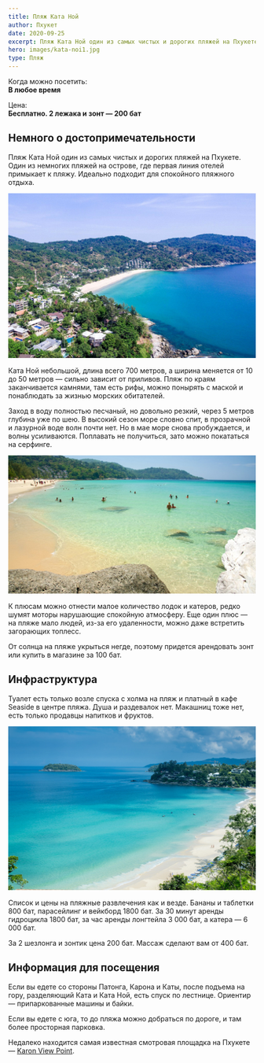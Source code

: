 ```yaml
---
title: Пляж Ката Ной
author: Пхукет
date: 2020-09-25
excerpt: Пляж Ката Ной один из самых чистых и дорогих пляжей на Пхукете. Один из немногих пляжей на острове, где первая линия отелей примыкает к пляжу. Идеально подходит для спокойного пляжного отдыха.
hero: images/kata-noi1.jpg
type: Пляж
---
```

Когда можно посетить:  
**В любое время**

Цена:  
**Бесплатно. 2 лежака и зонт — 200 бат**


## Немного о достопримечательности
Пляж Ката Ной один из самых чистых и дорогих пляжей на Пхукете. Один из немногих пляжей на острове, где первая линия отелей примыкает к пляжу. Идеально подходит для спокойного пляжного отдыха.

![Пляж Ката Ной  Kata Noi Beach](images/ophuket.ru-kata-noi.jpg "Источник ophuket.ru")

Ката Ной небольшой, длина всего 700 метров, а ширина меняется от 10 до 50 метров — сильно зависит от приливов. Пляж по краям заканчивается камнями, там есть рифы, можно понырять с маской и понаблюдать за жизнью морских обитателей.


Заход в воду полностью песчаный, но довольно резкий, через 5 метров глубина уже по шею. В высокий сезон море словно спит, в прозрачной и лазурной воде волн почти нет. Но в мае море снова пробуждается, и волны усиливаются. Поплавать не получиться, зато можно покататься на серфинге.

![Пляж Ката Ной  Kata Noi Beach](images/kata-noi-beach.jpg)

К плюсам можно отнести малое количество лодок и катеров, редко шумят моторы нарушающие спокойную атмосферу. Еще один плюс — на пляже мало людей, из-за его удаленности, можно даже встретить загорающих топлесс.


От солнца на пляже укрыться негде, поэтому придется арендовать зонт или купить в магазине за 100 бат. 


## Инфраструктура
Туалет есть только возле спуска с холма на пляж и платный в кафе Seaside в центре пляжа. Душа и раздевалок нет. Макашниц тоже нет, есть только продавцы напитков и фруктов. 

![Пляж Ката Ной  Kata Noi Beach](images/travel-room.com-beach-kata1.jpg "Источник travel-room.com")

Список и цены на пляжные развлечения как и везде. Бананы и таблетки 800 бат, парасейлинг и вейкборд 1800 бат. За 30 минут аренды гидроцикла 1800 бат, за час аренды лонгтейла 3 000 бат, а катера — 6 000 бат.


За 2 шезлонга и зонтик цена 200 бат. Массаж сделают вам от 400 бат.


## Информация для посещения
Если вы едете со стороны Патонга, Карона и Каты, после подъема на гору, разделяющий Ката и Ката Ной, есть спуск по лестнице. Ориентир —  припаркованные машины и байки.


Если вы едете с юга, то до пляжа можно добраться по дороге, и там более просторная парковка.

Недалеко находится самая известная смотровая площадка на Пхукете — [Karon View Point](https://we-travel.today/tajland/phuket/smotrovaya-ploshadka-karon/).  